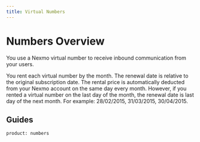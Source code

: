 ```yaml
---
title: Virtual Numbers
---
```


# Numbers Overview

You use a Nexmo virtual number to receive inbound communication from your users.

You rent each virtual number by the month. The renewal date is relative to the original subscription date. The rental price is automatically deducted from your Nexmo account on the same day every month. However, if you rented a virtual number on the last day of the month, the renewal date is last day of the next month. For example: 28/02/2015, 31/03/2015, 30/04/2015.

## Guides


```concept_list
product: numbers
```
